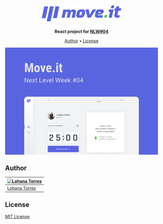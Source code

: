 <h1 align="center">
  <br>
  <img src="./.github/logo.png" alt="Move.it Logo" width="262.75">
  <br>
</h1>

<p align="center">
  <strong>React project for <a href="https://nextlevelweek.com/convite/heyloh">NLW#04</a></strong>
</p>

<p align="center">
  <a href="#author">Author</a> •
  <a href="#license">License</a>
</p>

<p align="center">
  <img alt="Screenshot for Move.it" src="./.github/screenshot.png">
</p>

## Author

| [![Lohana Torres](https://github.com/heyloh.png?size=100)](https://github.com/heyloh) |
| ------------------------------------------------------------------------------------- |
| [Lohana Torres](https://github.com/heyloh)                                            |

## License

[MIT License](./LICENSE.md)
